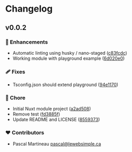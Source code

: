 # Changelog


## v0.0.2


### 🚀 Enhancements

- Automatic linting using husky / nano-staged ([c83fcdc](https://github.com/lewebsimple/nuxt-barrel/commit/c83fcdc))
- Working module with playground example ([6d020e0](https://github.com/lewebsimple/nuxt-barrel/commit/6d020e0))

### 🩹 Fixes

- Tsconfig.json should extend playground ([94e1170](https://github.com/lewebsimple/nuxt-barrel/commit/94e1170))

### 🏡 Chore

- Initial Nuxt module project ([a2ad508](https://github.com/lewebsimple/nuxt-barrel/commit/a2ad508))
- Remove test ([fd3885f](https://github.com/lewebsimple/nuxt-barrel/commit/fd3885f))
- Update README and LICENSE ([8559373](https://github.com/lewebsimple/nuxt-barrel/commit/8559373))

### ❤️ Contributors

- Pascal Martineau <pascal@lewebsimple.ca>

